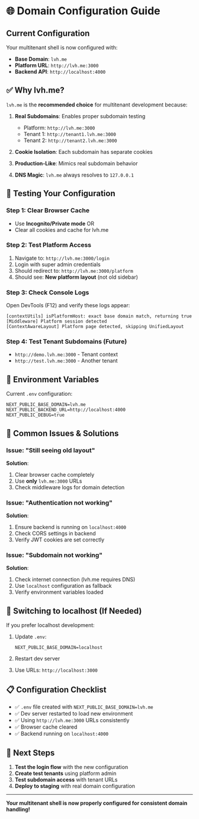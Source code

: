 # 🌐 Domain Configuration Guide

## Current Configuration

Your multitenant shell is now configured with:
- **Base Domain**: `lvh.me`
- **Platform URL**: `http://lvh.me:3000`
- **Backend API**: `http://localhost:4000`

## ✅ Why lvh.me?

`lvh.me` is the **recommended choice** for multitenant development because:

1. **Real Subdomains**: Enables proper subdomain testing
   - Platform: `http://lvh.me:3000`
   - Tenant 1: `http://tenant1.lvh.me:3000`
   - Tenant 2: `http://tenant2.lvh.me:3000`

2. **Cookie Isolation**: Each subdomain has separate cookies
3. **Production-Like**: Mimics real subdomain behavior
4. **DNS Magic**: `lvh.me` always resolves to `127.0.0.1`

## 🧪 Testing Your Configuration

### **Step 1: Clear Browser Cache**
- Use **Incognito/Private mode** OR
- Clear all cookies and cache for lvh.me

### **Step 2: Test Platform Access**
1. Navigate to: `http://lvh.me:3000/login`
2. Login with super admin credentials
3. Should redirect to: `http://lvh.me:3000/platform`
4. Should see: **New platform layout** (not old sidebar)

### **Step 3: Check Console Logs**
Open DevTools (F12) and verify these logs appear:

```
[contextUtils] isPlatformHost: exact base domain match, returning true
[Middleware] Platform session detected
[ContextAwareLayout] Platform page detected, skipping UnifiedLayout
```

### **Step 4: Test Tenant Subdomains** (Future)
- `http://demo.lvh.me:3000` - Tenant context
- `http://test.lvh.me:3000` - Another tenant

## 🔧 Environment Variables

Current `.env` configuration:
```env
NEXT_PUBLIC_BASE_DOMAIN=lvh.me
NEXT_PUBLIC_BACKEND_URL=http://localhost:4000
NEXT_PUBLIC_DEBUG=true
```

## 🚨 Common Issues & Solutions

### Issue: "Still seeing old layout"
**Solution**: 
1. Clear browser cache completely
2. Use **only** `lvh.me:3000` URLs
3. Check middleware logs for domain detection

### Issue: "Authentication not working"
**Solution**:
1. Ensure backend is running on `localhost:4000`
2. Check CORS settings in backend
3. Verify JWT cookies are set correctly

### Issue: "Subdomain not working"
**Solution**:
1. Check internet connection (lvh.me requires DNS)
2. Use `localhost` configuration as fallback
3. Verify environment variables loaded

## 🔄 Switching to localhost (If Needed)

If you prefer localhost development:

1. Update `.env`:
   ```env
   NEXT_PUBLIC_BASE_DOMAIN=localhost
   ```

2. Restart dev server
3. Use URLs: `http://localhost:3000`

## 📋 Configuration Checklist

- ✅ `.env` file created with `NEXT_PUBLIC_BASE_DOMAIN=lvh.me`
- ✅ Dev server restarted to load new environment
- ✅ Using `http://lvh.me:3000` URLs consistently
- ✅ Browser cache cleared
- ✅ Backend running on `localhost:4000`

## 🎯 Next Steps

1. **Test the login flow** with the new configuration
2. **Create test tenants** using platform admin
3. **Test subdomain access** with tenant URLs
4. **Deploy to staging** with real domain configuration

---

**Your multitenant shell is now properly configured for consistent domain handling!** 